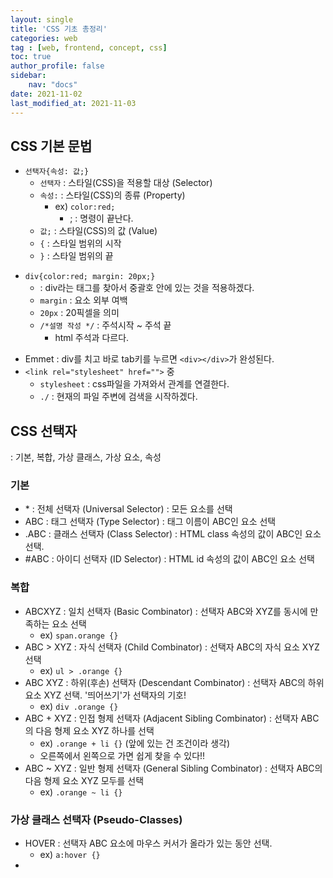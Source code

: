 ```yaml
---
layout: single
title: 'CSS 기초 총정리'
categories: web
tag : [web, frontend, concept, css]
toc: true
author_profile: false
sidebar:
    nav: "docs"
date: 2021-11-02
last_modified_at: 2021-11-03
---
```


## CSS 기본 문법 

- `선택자{속성: 값;}`
  - `선택자` : 스타일(CSS)을 적용할 대상 (Selector)
  - `속성:` : 스타일(CSS)의 종류 (Property)
    - ex) `color:red;` 
      - ; : 명령이 끝난다.
  - `값;` : 스타일(CSS)의 값 (Value)
  - `{` : 스타일 범위의 시작 
  - `}` : 스타일 범위의 끝 

<script src="https://gist.github.com/ingu627/8ee0ed5b6e438d87af5a72a290eb56d1.js"></script>

- `div{color:red; margin: 20px;}`
  - : div라는 태그를 찾아서 중괄호 안에 있는 것을 적용하겠다.
  - `margin` : 요소 외부 여백
  - `20px` : 20픽셀을 의미
  - `/*설명 작성 */` : 주석시작 ~ 주석 끝
    - html 주석과 다르다.

<script src="https://gist.github.com/ingu627/0024469957ac803ed47a8702c6421963.js"></script>

-  Emmet : div를 치고 바로 tab키를 누르면 `<div></div>`가 완성된다. 
- `<link rel="stylesheet" href="">` 중
  - `stylesheet` : css파일을 가져와서 관계를 연결한다.
  - `./` : 현재의 파일 주변에 검색을 시작하겠다. 


## CSS 선택자 
: 기본, 복합, 가상 클래스, 가상 요소, 속성

### 기본 
- \* : 전체 선택자 (Universal Selector) : 모든 요소를 선택
- ABC : 태그 선택자 (Type Selector) : 태그 이름이 ABC인 요소 선택
- .ABC : 클래스 선택자 (Class Selector) : HTML class 속성의 값이 ABC인 요소 선택.
- \#ABC : 아이디 선택자 (ID Selector) : HTML id 속성의 값이 ABC인 요소 선택

<script src="https://gist.github.com/ingu627/64639910f31b8871bb328993d2fdf02e.js"></script>

### 복합 
- ABCXYZ : 일치 선택자 (Basic Combinator) : 선택자 ABC와 XYZ를 동시에 만족하는 요소 선택
  - ex) `span.orange {}`
- ABC > XYZ : 자식 선택자 (Child Combinator) : 선택자 ABC의 자식 요소 XYZ 선택
  - ex) `ul > .orange {}`
- ABC XYZ : 하위(후손) 선택자 (Descendant Combinator) : 선택자 ABC의 하위 요소 XYZ 선택. '띄어쓰기'가 선택자의 기호!
  - ex) `div .orange {}`
- ABC + XYZ : 인접 형제 선택자 (Adjacent Sibling Combinator) : 선택자 ABC의 다음 형제 요소 XYZ 하나를 선택
  - ex) `.orange + li {}` (앞에 있는 건 조건이라 생각)
  - 오른쪽에서 왼쪽으로 가면 쉽게 찾을 수 있다!!
- ABC ~ XYZ : 일반 형제 선택자 (General Sibling Combinator) : 선택자 ABC의 다음 형제 요소 XYZ 모두를 선택
  - ex) `.orange ~ li {}`



### 가상 클래스 선택자 (Pseudo-Classes)
- HOVER : 선택자 ABC 요소에 마우스 커서가 올라가 있는 동안 선택. 
  - ex) `a:hover {}`
-  
